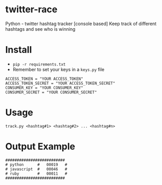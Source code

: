 # twitter-race
Python - twitter hashtag tracker [console based]
Keep track of different hashtags and see who is winning

# Install

* `pip -r requirements.txt`
* Remember to set your keys in a `keys.py` file
```
ACCESS_TOKEN = "YOUR ACCESS_TOKEN"
ACCESS_TOKEN_SECRET = "YOUR ACCESS_TOKEN_SECRET"
CONSUMER_KEY = "YOUR CONSUMER_KEY"
CONSUMER_SECRET = "YOUR CONSUMER_SECRET"
```

# Usage
`track.py <hashtag#1> <hashtag#2> ... <hashtag#n>`

# Output Example
```
##########################
# python      #   00019   #
# javascript  #   00046   #
# ruby        #   00011   #
##########################
```
